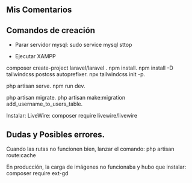 
## Mis Comentarios


## Comandos de creación

- Parar servidor mysql:
    sudo service mysql sttop

- Ejecutar XAMPP


composer create-project laravel/laravel <proyecto>.
npm install.
npm install -D tailwindcss postcss autoprefixer.
npx tailwindcss init -p.


php artisan serve.
npm run dev.

php artisan migrate.
php artisan make:migration add_username_to_users_table.

Instalar: LiveWire:
composer require livewire/livewire


## Dudas y Posibles errores.

Cuando las rutas no funcionen bien, lanzar el comando:
php artisan route:cache

En producción, la carga de imágenes no funcionaba y hubo que instalar:
composer require ext-gd

